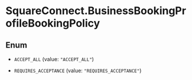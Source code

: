 # SquareConnect.BusinessBookingProfileBookingPolicy

## Enum


* `ACCEPT_ALL` (value: `"ACCEPT_ALL"`)

* `REQUIRES_ACCEPTANCE` (value: `"REQUIRES_ACCEPTANCE"`)



